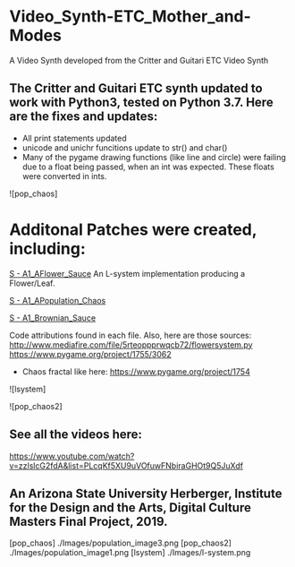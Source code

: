 # Video_Synth-ETC_Mother_and-Modes
A Video Synth developed from the Critter and Guitari ETC Video Synth

## The Critter and Guitari ETC synth updated to work with Python3, tested on Python 3.7. Here are the fixes and updates:
* All print statements updated
* unicode and unichr funcitions update to str() and char()
* Many of the pygame drawing functions (like line and circle) were failing due to a float being passed, when an int was expected. These floats were converted in ints.

![pop_chaos]

# Additonal Patches were created, including:
[S - A1_AFlower_Sauce](https://github.com/sylatupa/Video_Synth-ETC_Mother_and-Modes/tree/master/ETC/patches/S%20-%20A1_AFlower_Sauce)  An L-system implementation producing a Flower/Leaf. 

[S - A1_APopulation_Chaos](https://github.com/sylatupa/Video_Synth-ETC_Mother_and-Modes/tree/master/ETC/patches/S%20-%20A1_APopulation_Chaos)

[S - A1_Brownian_Sauce](https://github.com/sylatupa/Video_Synth-ETC_Mother_and-Modes/tree/master/ETC/patches/S%20-%20A1_Brownian_Sauce)

Code attributions found in each file. Also, here are those sources:
http://www.mediafire.com/file/5rteoppprwqcb72/flowersystem.py
https://www.pygame.org/project/1755/3062
* Chaos fractal like here:  https://www.pygame.org/project/1754

![lsystem]

![pop_chaos2]

## See all the videos here:
https://www.youtube.com/watch?v=zzlslcG2fdA&list=PLcqKf5XU9uVOfuwFNbiraGHOt9Q5JuXdf

## An Arizona State University Herberger, Institute for the Design and the Arts, Digital Culture Masters Final Project, 2019.
[pop_chaos] ./Images/population_image3.png
[pop_chaos2] ./Images/population_image1.png
[lsystem] ./Images/l-system.png

